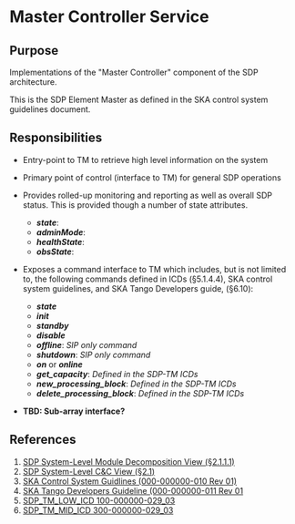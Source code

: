 # Master Controller Service

## Purpose

Implementations of the "Master Controller" component of the SDP
architecture.

This is the SDP Element Master as defined in the SKA control system
guidelines document.

## Responsibilities

- Entry-point to TM to retrieve high level information on the system

- Primary point of control (interface to TM) for general SDP
  operations

- Provides rolled-up monitoring and reporting as well as overall SDP
  status. This is provided though a number of state attributes.
    - ***state***:
    - ***adminMode***:
    - ***healthState***:
    - ***obsState***:

- Exposes a command interface to TM which includes, but is not limited
  to, the following commands defined in ICDs (§5.1.4.4), SKA control
  system guidelines, and SKA Tango Developers guide, (§6.10):
    - ***state***
    - ***init***
    - ***standby***
    - ***disable***
    - ***offline***: *SIP only command*
    - ***shutdown***: *SIP only command*
    - ***on*** or ***online***
    - ***get_capacity***: *Defined in the SDP-TM ICDs*
    - ***new_processing_block***: *Defined in the SDP-TM ICDs*
    - ***delete_processing_block***: *Defined in the SDP-TM ICDs*
    
- **TBD: Sub-array interface?**

## References

1. [SDP System-Level Module Decomposition View (§2.1.1.1)](https://docs.google.com/document/d/1M0S20FWn4Dsb8nl9duIoW93OEiXlzVDGh8sqImOl6S0)
1. [SDP System-Level C&C View (§2.1)](https://docs.google.com/document/d/1FTGfuy1R4_xjEug5ENPZwXqfAEy9ydqYXCXP__48KKw)
1. [SKA Control System Guidlines (000-000000-010 Rev 01)](https://ska-aw.bentley.com/SKAProd/Search/QuickLink.aspx?n=000-000000-010&t=3&d=Main%5ceB_PROD&sc=Global&r=01&i=view)
1. [SKA Tango Developers Guideline (000-000000-011 Rev 01](https://docs.google.com/document/d/1vr6xcYTpYOZnECmu47KG5cdyKMF9zE089ufBT5CprNY/edit#heading=h.gjdgxs)
1. [SDP_TM_LOW_ICD 100-000000-029_03](https://docs.google.com/document/d/13E9bgygFz5H-fPrRXSgwxQWTrGNk_yCLCE35NeLhNRs)
1. [SDP_TM_MID_ICD 300-000000-029_03](https://docs.google.com/document/d/1HI8efEahniLJZUfhZoDclump9L-SkEkD_m7kIJBgkcE)
